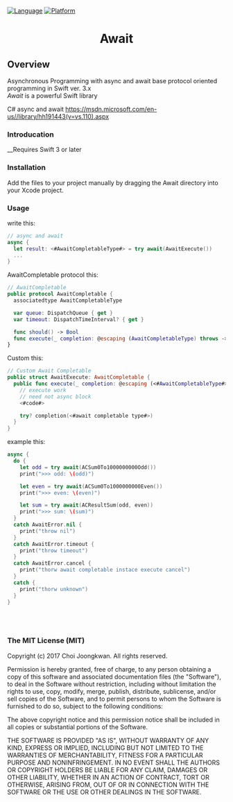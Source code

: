 

[![Language](http://img.shields.io/badge/language-swift-brightgreen.svg?style=flat)](https://developer.apple.com/swift)
[![Platform](https://img.shields.io/cocoapods/p/DeepLinkSDK.svg?style=flat)](https://developer.apple.com/ios)

<h1 align="center">Await</h1>

Overview
-------------
Asynchronous Programming with async and await base protocol oriented programming in Swift ver. 3.x<br/>
_Await_ is a powerful Swift library

C# async and await
https://msdn.microsoft.com/en-us//library/hh191443(v=vs.110).aspx

### Introducation

__Requires Swift 3 or later<br/>

### Installation

Add the files to your project manually by dragging the Await directory into your Xcode project.


### Usage

write this:
```swift
// async and await
async {
  let result: <#AwaitCompletableType#> = try await(AwaitExecute())
  ...
}

```

AwaitCompletable protocol this:
```swift
// AwaitCompletable
public protocol AwaitCompletable {
  associatedtype AwaitCompletableType

  var queue: DispatchQueue { get }
  var timeout: DispatchTimeInterval? { get }

  func should() -> Bool      
  func execute(_ completion: @escaping (AwaitCompletableType) throws -> Void) throws
}

```

Custom this:
```swift
// Custom Await Completable
public struct AwaitExecute: AwaitCompletable {
  public func execute(_ completion: @escaping (<#AwaitCompletableType#>) throws -> Void) {
    // execute work
    // need not async block
    <#code#>

    try? completion(<#await completable type#>)
  }
}

```

example this:
```swift
async {
  do {
    let odd = try await(ACSum0To1000000000Odd())
    print(">>> odd: \(odd)")

    let even = try await(ACSum0To1000000000Even())
    print(">>> even: \(even)")

    let sum = try await(ACResultSum(odd, even))
    print(">>> sum: \(sum)")
  }
  catch AwaitError.nil {
    print("throw nil")
  }
  catch AwaitError.timeout {
    print("throw timeout")
  }
  catch AwaitError.cancel {
    print("thorw await completable instace execute cancel")
  }
  catch {
    print("thorw unknown")
  }
}

```

<br/><br/>
### The MIT License (MIT)

Copyright (c) 2017 Choi Joongkwan. All rights reserved.

Permission is hereby granted, free of charge, to any person obtaining a copy
of this software and associated documentation files (the "Software"), to deal
in the Software without restriction, including without limitation the rights
to use, copy, modify, merge, publish, distribute, sublicense, and/or sell
copies of the Software, and to permit persons to whom the Software is
furnished to do so, subject to the following conditions:

The above copyright notice and this permission notice shall be included in all
copies or substantial portions of the Software.

THE SOFTWARE IS PROVIDED "AS IS", WITHOUT WARRANTY OF ANY KIND, EXPRESS OR
IMPLIED, INCLUDING BUT NOT LIMITED TO THE WARRANTIES OF MERCHANTABILITY,
FITNESS FOR A PARTICULAR PURPOSE AND NONINFRINGEMENT. IN NO EVENT SHALL THE
AUTHORS OR COPYRIGHT HOLDERS BE LIABLE FOR ANY CLAIM, DAMAGES OR OTHER
LIABILITY, WHETHER IN AN ACTION OF CONTRACT, TORT OR OTHERWISE, ARISING FROM,
OUT OF OR IN CONNECTION WITH THE SOFTWARE OR THE USE OR OTHER DEALINGS IN THE
SOFTWARE.
